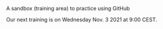 A sandbox (training area) to practice using GitHub

Our next training is on Wednesday Nov. 3 2021 at 9:00 CEST. 
